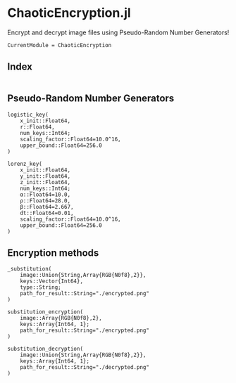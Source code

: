 # ChaoticEncryption.jl

Encrypt and decrypt image files using Pseudo-Random Number Generators!

```@meta
CurrentModule = ChaoticEncryption
```

## Index

```@index
```

## Pseudo-Random Number Generators

```@docs
logistic_key(
    x_init::Float64,
    r::Float64,
    num_keys::Int64;
    scaling_factor::Float64=10.0^16,
    upper_bound::Float64=256.0
)
```

```@docs
lorenz_key(
    x_init::Float64,
    y_init::Float64,
    z_init::Float64,
    num_keys::Int64;
    α::Float64=10.0,
    ρ::Float64=28.0,
    β::Float64=2.667,
    dt::Float64=0.01,
    scaling_factor::Float64=10.0^16,
    upper_bound::Float64=256.0
)
```

## Encryption methods

```@docs
_substitution(
    image::Union{String,Array{RGB{N0f8},2}},
    keys::Vector{Int64},
    type::String;
    path_for_result::String="./encrypted.png"
)
```

```@docs
substitution_encryption(
    image::Array{RGB{N0f8},2},
    keys::Array{Int64, 1};
    path_for_result::String="./encrypted.png"
)
```

```@docs
substitution_decryption(
    image::Union{String,Array{RGB{N0f8},2}},
    keys::Array{Int64, 1};
    path_for_result::String="./decrypted.png"
)
```
